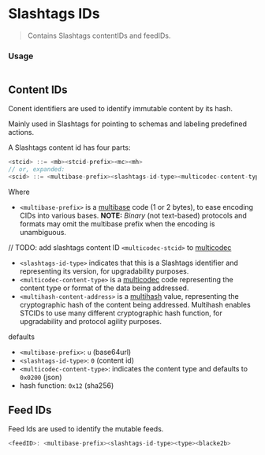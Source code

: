 # Slashtags IDs

> Contains Slashtags contentIDs and feedIDs.

### Usage

```js

```

## Content IDs

Conent identifiers are used to identify immutable content by its hash.

Mainly used in Slashtags for pointing to schemas and labeling predefined actions.

A Slashtags content id has four parts:

```js
<stcid> ::= <mb><stcid-prefix><mc><mh>
// or, expanded:
<scid> ::= <multibase-prefix><slashtags-id-type><multicodec-content-type><multihash-content-address>
```

Where

- `<multibase-prefix>` is a [multibase](https://github.com/multiformats/multibase) code (1 or 2 bytes), to ease encoding CIDs into various bases. **NOTE:** _Binary_ (not text-based) protocols and formats may omit the multibase prefix when the encoding is unambiguous.

// TODO: add slashtags content ID `<multicodec-stcid>` to [multicodec](https://github.com/multiformats/multicodec)

- `<slashtags-id-type>` indicates that this is a Slashtags identifier and representing its version, for upgradability purposes.
- `<multicodec-content-type>` is a [multicodec](https://github.com/multiformats/multicodec) code representing the content type or format of the data being addressed.
- `<multihash-content-address>` is a [multihash](https://github.com/multiformats/multihash) value, representing the cryptographic hash of the content being addressed. Multihash enables STCIDs to use many different cryptographic hash function, for upgradability and protocol agility purposes.

defaults

- `<multibase-prefix>`: `u` (base64url)
- `<slashtags-id-type>`: `0` (content id)
- `<multicodec-content-type>`: indicates the content type and defaults to `0x0200` (json)
- hash function: `0x12` (sha256)

## Feed IDs

Feed Ids are used to identify the mutable feeds.

```js
<feedID>: <multibase-prefix><slashtags-id-type><type><blacke2b>
```
